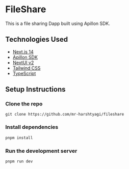 # FileShare

This is a file sharing Dapp built using Apillon SDK.

## Technologies Used

- [Next.js 14](https://nextjs.org/docs/getting-started)
- [Apillon SDK](https://app.apillon.io/)
- [NextUI v2](https://nextui.org/)
- [Tailwind CSS](https://tailwindcss.com/)
- [TypeScript](https://www.typescriptlang.org/)

## Setup Instructions

### Clone the repo

```
git clone https://github.com/mr-harshtyagi/fileshare
```

### Install dependencies

```bash
pnpm install
```

### Run the development server

```bash
pnpm run dev
```
